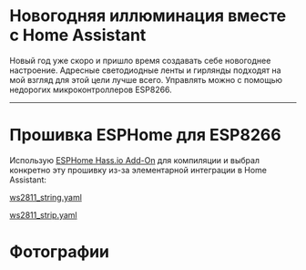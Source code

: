# Новогодняя иллюминация вместе с Home Assistant

Новый год уже скоро и пришло время создавать себе новогоднее настроение. Адресные светодиодные ленты и гирлянды подходят на мой взгляд для этой цели лучше всего. Управлять можно с помощью недорогих микроконтроллеров ESP8266.

______________

# Прошивка ESPHome для ESP8266
Использую [ESPHome Hass.io Add-On](https://github.com/esphome/hassio) для компиляции и выбрал конкретно эту прошивку из-за элементарной интеграции в Home Assistant:

[ws2811_string.yaml](ws2811_string.yaml)

[ws2811_strip.yaml](ws2811_strip.yaml)

# Фотографии
